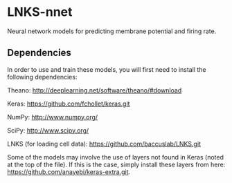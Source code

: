 # LNKS-nnet
Neural network models for predicting membrane potential and firing rate.

## Dependencies
In order to use and train these models, you will first need to install the following dependencies:

Theano: http://deeplearning.net/software/theano/#download

Keras: https://github.com/fchollet/keras.git

NumPy: http://www.numpy.org/

SciPy: http://www.scipy.org/

LNKS (for loading cell data): https://github.com/baccuslab/LNKS.git

Some of the models may involve the use of layers not found in Keras (noted at the top of the file). If this is the case, simply install these layers from here: https://github.com/anayebi/keras-extra.git.

